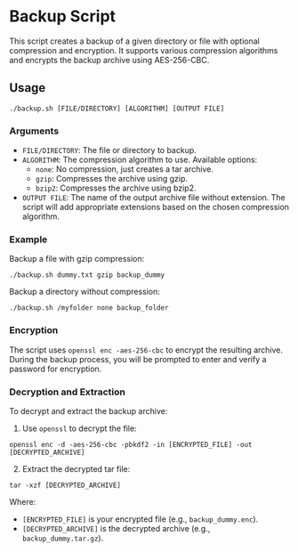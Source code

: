 # Backup Script

This script creates a backup of a given directory or file with optional compression and encryption. It supports various compression algorithms and encrypts the backup archive using AES-256-CBC.

## Usage

```
./backup.sh [FILE/DIRECTORY] [ALGORITHM] [OUTPUT FILE]
```

### Arguments

- `FILE/DIRECTORY`: The file or directory to backup.
- `ALGORITHM`: The compression algorithm to use. Available options:
  - `none`: No compression, just creates a tar archive.
  - `gzip`: Compresses the archive using gzip.
  - `bzip2`: Compresses the archive using bzip2.
- `OUTPUT FILE`: The name of the output archive file without extension. The script will add appropriate extensions based on the chosen compression algorithm.

### Example

Backup a file with gzip compression:

```
./backup.sh dummy.txt gzip backup_dummy
```

Backup a directory without compression:

```
./backup.sh /myfolder none backup_folder
```

### Encryption

The script uses `openssl enc -aes-256-cbc` to encrypt the resulting archive. During the backup process, you will be prompted to enter and verify a password for encryption. 

### Decryption and Extraction

To decrypt and extract the backup archive:

1. Use `openssl` to decrypt the file:

```
openssl enc -d -aes-256-cbc -pbkdf2 -in [ENCRYPTED_FILE] -out [DECRYPTED_ARCHIVE]
```

2. Extract the decrypted tar file:

```
tar -xzf [DECRYPTED_ARCHIVE]
```

Where:
- `[ENCRYPTED_FILE]` is your encrypted file (e.g., `backup_dummy.enc`).
- `[DECRYPTED_ARCHIVE]` is the decrypted archive (e.g., `backup_dummy.tar.gz`).
